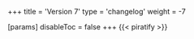 +++
title = 'Version 7'
type = 'changelog'
weight = -7

[params]
  disableToc = false
+++
{{< piratify >}}
